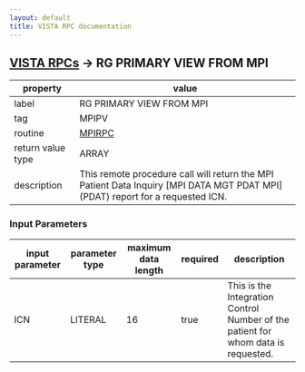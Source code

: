 ```yaml
---
layout: default
title: VISTA RPC documentation
---
```




## [VISTA RPCs](TableOfContent.md) &#8594; RG PRIMARY VIEW FROM MPI 

 property | value 
--- | --- 
 label | RG PRIMARY VIEW FROM MPI
 tag | MPIPV
 routine | [MPIRPC](http://code.osehra.org/dox/Routine_MPIRPC_source.html)
 return value type | ARRAY
 description | This remote procedure call will return the MPI Patient Data Inquiry [MPI DATA MGT PDAT MPI] (PDAT) report for a requested ICN.

### Input Parameters

| input parameter | parameter type | maximum data length | required | description | 
| --- | --- | --- | --- | --- | 
| ICN | LITERAL | 16 | true | This is the Integration Control Number of the patient for whom data is requested. | 